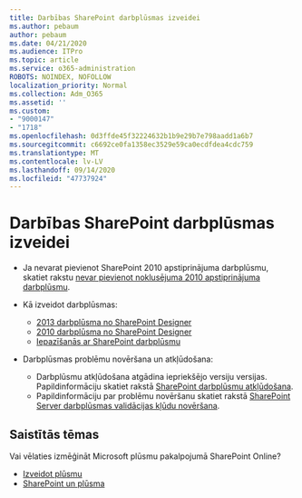 ```yaml
---
title: Darbības SharePoint darbplūsmas izveidei
ms.author: pebaum
author: pebaum
ms.date: 04/21/2020
ms.audience: ITPro
ms.topic: article
ms.service: o365-administration
ROBOTS: NOINDEX, NOFOLLOW
localization_priority: Normal
ms.collection: Adm_O365
ms.assetid: ''
ms.custom:
- "9000147"
- "1718"
ms.openlocfilehash: 0d3ffde45f32224632b1b9e29b7e798aadd1a6b7
ms.sourcegitcommit: c6692ce0fa1358ec3529e59ca0ecdfdea4cdc759
ms.translationtype: MT
ms.contentlocale: lv-LV
ms.lasthandoff: 09/14/2020
ms.locfileid: "47737924"
---
```

# <a name="steps-to-create-a-sharepoint-workflow"></a>Darbības SharePoint darbplūsmas izveidei

- Ja nevarat pievienot SharePoint 2010 apstiprinājuma darbplūsmu, skatiet rakstu [nevar pievienot noklusējuma 2010 apstiprinājuma darbplūsmu](https://docs.microsoft.com/alchemyinsights/can-t-add-default-2010-approval-workflow).
- Kā izveidot darbplūsmas:
    - [2013 darbplūsma no SharePoint Designer](https://docs.microsoft.com/sharepoint/dev/general-development/creating-a-workflow-by-using-sharepoint-designer-and-the-sharepoint-wo)
    - [2010 darbplūsma no SharePoint Designer](https://support.office.com/article/introduction-to-designing-and-customizing-workflows-32c9c0bf-5e20-4f74-8b9c-d3ea79f2962b)
    - [Iepazīšanās ar SharePoint darbplūsmu](https://support.office.com/article/introduction-to-sharepoint-workflow-07982276-54e8-4e17-8699-5056eff4d9e3)

- Darbplūsmas problēmu novēršana un atkļūdošana:
    - Darbplūsmu atkļūdošana atgādina iepriekšējo versiju versijas.  Papildinformāciju skatiet rakstā [SharePoint darbplūsmu atkļūdošana](https://docs.microsoft.com/sharepoint/dev/general-development/debugging-sharepoint-server-workflows).
    - Papildinformāciju par problēmu novēršanu skatiet rakstā [SharePoint Server darbplūsmas validācijas kļūdu novēršana](https://docs.microsoft.com/sharepoint/dev/general-development/troubleshooting-sharepoint-server-workflow-validation-errors-in-visio).
 

## <a name="related-topics"></a>Saistītās tēmas
Vai vēlaties izmēģināt Microsoft plūsmu pakalpojumā SharePoint Online?
- [Izveidot plūsmu](https://support.office.com/article/Create-a-flow-for-a-list-or-library-in-SharePoint-Online-or-OneDrive-for-Business-a9c3e03b-0654-46af-a254-20252e580d01) 
- [SharePoint un plūsma](https://flow.microsoft.com/blog/sharepoint-and-flow/) 


